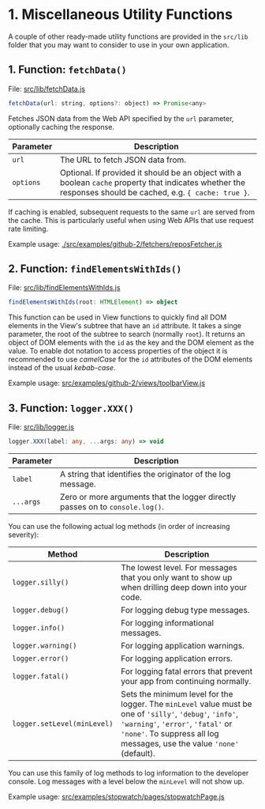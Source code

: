 # 1. Miscellaneous Utility Functions

A couple of other ready-made utility functions are provided in the `src/lib` folder that you may want to consider to use in your own application.

## 1. Function: `fetchData()`

File: [src/lib/fetchData.js](src/lib/fetchData.js)

```js
fetchData(url: string, options?: object) => Promise<any>
```

Fetches JSON data from the Web API specified by the `url` parameter, optionally caching the response.

<!-- prettier-ignore -->
| Parameter | Description |
|-----------|-------------|
| `url` | The URL to fetch JSON data from. |
| `options` | Optional. If provided it should be an object with a boolean `cache` property that indicates whether the responses should be cached, e.g. `{ cache: true }`. |

If caching is enabled, subsequent requests to the same `url` are served from the cache. This is particularly useful when using Web APIs that use request rate limiting.

Example usage: [./src/examples/github-2/fetchers/reposFetcher.js](src/examples/github-2/fetchers/reposFetcher.js)

## 2. Function: `findElementsWithIds()`

File: [src/lib/findElementsWithIds.js](src/lib/findElementsWithIds.js)

```ts
findElementsWithIds(root: HTMLElement) => object
```

This function can be used in View functions to quickly find all DOM elements in the View's subtree that have an `id` attribute. It takes a singe parameter, the root of the subtree to search (normally `root`). It returns an object of DOM elements with the `id` as the key and the DOM element as the value. To enable dot notation to access properties of the object it is recommended to use _camelCase_ for the `id` attributes of the DOM elements instead of the usual _kebab-case_.

Example usage: [src/examples/github-2/views/toolbarView.js](src/examples/github-2/views/toolbarView.js)

## 3. Function: `logger.XXX()`

File: [src/lib/logger.js](src/lib/logger.js)

```ts
logger.XXX(label: any, ...args: any) => void
```

<!-- prettier-ignore -->
| Parameter | Description |
|-----------|-------------|
| `label` | A string that identifies the originator of the log message. |
| `...args` | Zero or more arguments that the logger directly passes on to `console.log()`. |

You can use the following actual log methods (in order of increasing severity):

<!-- prettier-ignore -->
| Method | Description |
|--------|-------------|
| `logger.silly()` | The lowest level. For messages that you only want to show up when drilling deep down into your code. |
| `logger.debug()` | For logging debug type messages. |
| `logger.info()` | For logging informational messages. |
| `logger.warning()` | For logging application warnings. |
| `logger.error()` | For logging application errors. |
| `logger.fatal()` |For logging fatal errors that prevent your app from continuing normally. |
| `logger.setLevel(minLevel)` | Sets the minimum level for the logger. The `minLevel` value must be one of `'silly'`, `'debug'`, `'info'`, `'warning'`, `'error'`, `'fatal'` or `'none'`. To suppress all log messages, use the value `'none'` (default). |

You can use this family of log methods to log information to the developer console. Log messages with a level below the `minLevel` will not show up.

Example usage: [src/examples/stopwatch/pages/stopwatchPage.js](src/examples/stopwatch/pages/stopwatchPage.js)

